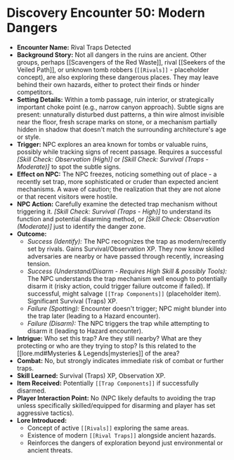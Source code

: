 # Discovery Encounter 50: Modern Dangers

*   **Encounter Name:** Rival Traps Detected
*   **Background Story:** Not all dangers in the ruins are ancient. Other groups, perhaps [[Scavengers of the Red Waste]], rival [[Seekers of the Veiled Path]], or unknown tomb robbers (`[[Rivals]]` - placeholder concept), are also exploring these dangerous places. They may leave behind their own hazards, either to protect their finds or hinder competitors.
*   **Setting Details:** Within a tomb passage, ruin interior, or strategically important choke point (e.g., narrow canyon approach). Subtle signs are present: unnaturally disturbed dust patterns, a thin wire almost invisible near the floor, fresh scrape marks on stone, or a mechanism partially hidden in shadow that doesn't match the surrounding architecture's age or style.
*   **Trigger:** NPC explores an area known for tombs or valuable ruins, possibly while tracking signs of recent passage. Requires a successful *[Skill Check: Observation (High)]* or *[Skill Check: Survival (Traps - Moderate)]* to spot the subtle signs.
*   **Effect on NPC:** The NPC freezes, noticing something out of place - a recently set trap, more sophisticated or cruder than expected ancient mechanisms. A wave of caution; the realization that they are not alone or that recent visitors were hostile.
*   **NPC Action:** Carefully examine the detected trap mechanism without triggering it. *[Skill Check: Survival (Traps - High)]* to understand its function and potential disarming method, or *[Skill Check: Observation (Moderate)]* just to identify the danger zone.
*   **Outcome:**
    *   *Success (Identify):* The NPC recognizes the trap as modern/recently set by rivals. Gains Survival/Observation XP. They now know skilled adversaries are nearby or have passed through recently, increasing tension.
    *   *Success (Understand/Disarm - Requires High Skill & possibly Tools):* The NPC understands the trap mechanism well enough to potentially disarm it (risky action, could trigger failure outcome if failed). If successful, might salvage `[[Trap Components]]` (placeholder item). Significant Survival (Traps) XP.
    *   *Failure (Spotting):* Encounter doesn't trigger; NPC might blunder into the trap later (leading to a Hazard encounter).
    *   *Failure (Disarm):* The NPC triggers the trap while attempting to disarm it (leading to Hazard encounter).
*   **Intrigue:** Who set this trap? Are they still nearby? What are they protecting or who are they trying to stop? Is this related to the [[lore.md#Mysteries & Legends|mysteries]] of the area?
*   **Combat:** No, but strongly indicates immediate risk of combat or further traps.
*   **Skill Learned:** Survival (Traps) XP, Observation XP.
*   **Item Received:** Potentially `[[Trap Components]]` if successfully disarmed.
*   **Player Interaction Point:** No (NPC likely defaults to avoiding the trap unless specifically skilled/equipped for disarming and player has set aggressive tactics).
*   **Lore Introduced:**
    *   Concept of active `[[Rivals]]` exploring the same areas.
    *   Existence of modern `[[Rival Traps]]` alongside ancient hazards.
    *   Reinforces the dangers of exploration beyond just environmental or ancient threats. 
